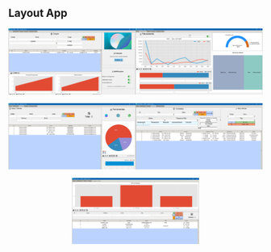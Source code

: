 ## Layout App

<img 
src="../images/home.png" width="50%"><img 
src="../images/dash.png" width="50%">

<img 
src="../images/clients.png" width="50%"><img 
src="../images/serv.png" width="50%">
<p align="center">
    <img src="../images/perf.png" alt="Image" width="50%">
</p>